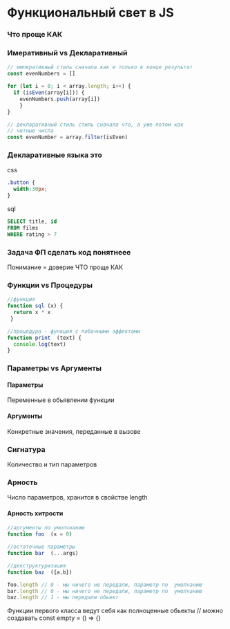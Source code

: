 # Функциональный свет в JS
### Что проще КАК
### Имеративный vs Декларативный
```javascript
// императивный стиль сначала как и только в конце результат
const evenNumbers = []

for (let i = 0; i < array.length; i++) {
  if (isEven(array[i])) {
    evenNumbers.push(array[i])
    }
}
```
```javascript
// декларативный стиль стиль сначала что, а уже потом как
// четные числа
const evenNumber = array.filter(isEven)
```
### Декларативные языка это
css
```css
.button {
  width:30px;
}
```
sql
```sql
SELECT title, id
FROM films
WHERE rating > 7
```
### Задача ФП сделать код понятнеее
Понимание = доверие
ЧТО проще КАК

### Функции vs Процедуры
```javascript
//функция
function sql (x) {
  return x * x 
 }
```
```javascript
//процедура - функция с побочными эффектами
function print  (text) {
  console.log(text)
}
```
### Параметры vs Аргументы
#### Параметры
Переменные в обьявлении функции
#### Аргументы
Конкретные значения, переданные в вызове
### Сигнатура
Количество и тип параметров
### Арность 
Число параметров, хранится в свойстве length
#### Арность хитрости
```javascript
//аргументы по умолчнанию
function foo  (x = 0) 

//остаточные параметры
function bar  (...args) 

//декструктуризация
function baz  ({a,b})

foo.length // 0 - мы ничего не передали, параметр по  умолчанию
bar.length // 0 - мы ничего не передали, параметр по  умолчанию
baz.length // 1 - мы передали обьект
```
Функции первого класса
ведут себя как полноценные обьекты
// можно создавать
const empty = () => {}









```javascript

```

```javascript

```
```javascript

```
```javascript

```






















